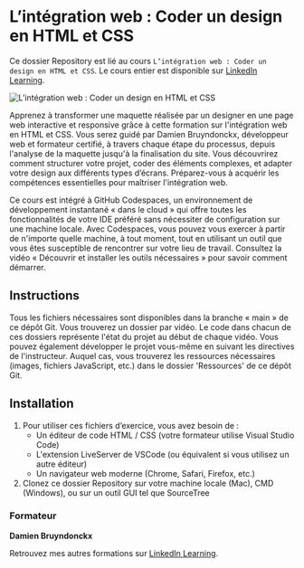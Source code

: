 # L’intégration web : Coder un design en HTML et CSS 	

Ce dossier Repository est lié au cours `L’intégration web : Coder un design en HTML et CSS`. Le cours entier est disponible sur [LinkedIn Learning][lil-course-url].

![L’intégration web : Coder un design en HTML et CSS][lil-thumbnail-url] 

Apprenez à transformer une maquette réalisée par un designer en une page web interactive et responsive grâce à cette formation sur l'intégration web en HTML et CSS. Vous serez guidé par Damien Bruyndonckx, développeur web et formateur certifié, à travers chaque étape du processus, depuis l'analyse de la maquette jusqu'à la finalisation du site. Vous découvrirez comment structurer votre projet, coder des éléments complexes, et adapter votre design aux différents types d’écrans. Préparez-vous à acquérir les compétences essentielles pour maîtriser l'intégration web.

Ce cours est intégré à GitHub Codespaces, un environnement de développement instantané « dans le cloud » qui offre toutes les fonctionnalités de votre IDE préféré sans nécessiter de configuration sur une machine locale. Avec Codespaces, vous pouvez vous exercer à partir de n'importe quelle machine, à tout moment, tout en utilisant un outil que vous êtes susceptible de rencontrer sur votre lieu de travail. Consultez la vidéo « Découvrir et installer les outils nécessaires » pour savoir comment démarrer.    

## Instructions

Tous les fichiers nécessaires sont disponibles dans la branche « main » de ce dépôt Git. Vous trouverez un dossier par vidéo. Le code dans chacun de ces dossiers représente l'état du projet au début de chaque vidéo. Vous pouvez également développer le projet vous-même en suivant les directives de l'instructeur. Auquel cas, vous trouverez les ressources nécessaires (images, fichiers JavaScript, etc.) dans le dossier 'Ressources' de ce dépôt Git.

## Installation

1. Pour utiliser ces fichiers d’exercice, vous avez besoin de : 
   - Un éditeur de code HTML / CSS (votre formateur utilise Visual Studio Code)
   - L'extension LiveServer de VSCode (ou équivalent si vous utilisez un autre éditeur)
   - Un navigateur web moderne (Chrome, Safari, Firefox, etc.) 
2. Clonez ce dossier Repository sur votre machine locale (Mac), CMD (Windows), ou sur un outil GUI tel que SourceTree 

### Formateur

**Damien Bruyndonckx** 

 Retrouvez mes autres formations sur [LinkedIn Learning][lil-URL-trainer].

[0]: # (Replace these placeholder URLs with actual course URLs)
[lil-course-url]: https://www.linkedin.com
[lil-thumbnail-url]: https:
[lil-URL-trainer]: https://www.linkedin.com/learning/instructors/damien-bruyndonckx

[1]: # (End of FR-Instruction ###############################################################################################)
